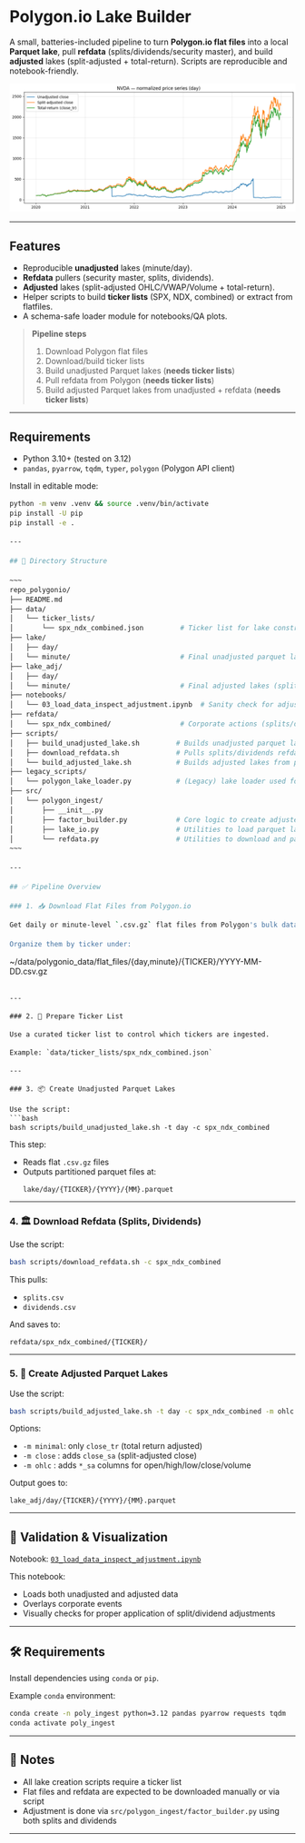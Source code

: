 # Polygon.io Lake Builder

A small, batteries-included pipeline to turn **Polygon.io flat files** into a local **Parquet lake**, pull **refdata** (splits/dividends/security master), and build **adjusted** lakes (split-adjusted + total-return). Scripts are reproducible and notebook-friendly.

<img src="figures/adjust.png" alt="OLS residuals" width="600">

---

## Features

- Reproducible **unadjusted** lakes (minute/day).
- **Refdata** pullers (security master, splits, dividends).
- **Adjusted** lakes (split-adjusted OHLC/VWAP/Volume + total-return).
- Helper scripts to build **ticker lists** (SPX, NDX, combined) or extract from flatfiles.
- A schema-safe loader module for notebooks/QA plots.

> **Pipeline steps**
>
> 1) Download Polygon flat files  
> 2) Download/build ticker lists  
> 3) Build unadjusted Parquet lakes (**needs ticker lists**)  
> 4) Pull refdata from Polygon (**needs ticker lists**)  
> 5) Build adjusted Parquet lakes from unadjusted + refdata (**needs ticker lists**)

---

## Requirements

- Python 3.10+ (tested on 3.12)
- `pandas`, `pyarrow`, `tqdm`, `typer`, `polygon` (Polygon API client)

Install in editable mode:

```bash
python -m venv .venv && source .venv/bin/activate
pip install -U pip
pip install -e .

---

## 📁 Directory Structure

~~~
repo_polygonio/
├── README.md
├── data/
│   └── ticker_lists/
│       └── spx_ndx_combined.json         # Ticker list for lake construction
├── lake/
│   ├── day/
│   └── minute/                           # Final unadjusted parquet lakes
├── lake_adj/
│   ├── day/
│   └── minute/                           # Final adjusted lakes (split- and/or TR-adjusted)
├── notebooks/
│   └── 03_load_data_inspect_adjustment.ipynb  # Sanity check for adjustments
├── refdata/
│   └── spx_ndx_combined/                 # Corporate actions (splits/dividends) per ticker
├── scripts/
│   ├── build_unadjusted_lake.sh         # Builds unadjusted parquet lakes from flat files
│   ├── download_refdata.sh              # Pulls splits/dividends refdata from Polygon
│   └── build_adjusted_lake.sh           # Builds adjusted lakes from parquet lakes
├── legacy_scripts/
│   └── polygon_lake_loader.py           # (Legacy) lake loader used for data exploration
├── src/
│   └── polygon_ingest/
│       ├── __init__.py
│       ├── factor_builder.py            # Core logic to create adjusted lakes
│       ├── lake_io.py                   # Utilities to load parquet lakes
│       └── refdata.py                   # Utilities to download and parse corporate actions
~~~

---

## ✅ Pipeline Overview

### 1. 📥 Download Flat Files from Polygon.io

Get daily or minute-level `.csv.gz` flat files from Polygon's bulk data archive.

Organize them by ticker under:
```
~/data/polygonio_data/flat_files/{day,minute}/{TICKER}/YYYY-MM-DD.csv.gz
```

---

### 2. 🧾 Prepare Ticker List

Use a curated ticker list to control which tickers are ingested.

Example: `data/ticker_lists/spx_ndx_combined.json`

---

### 3. 📦 Create Unadjusted Parquet Lakes

Use the script:
```bash
bash scripts/build_unadjusted_lake.sh -t day -c spx_ndx_combined
```

This step:
- Reads flat `.csv.gz` files
- Outputs partitioned parquet files at:
  ```
  lake/day/{TICKER}/{YYYY}/{MM}.parquet
  ```

---

### 4. 🏛 Download Refdata (Splits, Dividends)

Use the script:
```bash
bash scripts/download_refdata.sh -c spx_ndx_combined
```

This pulls:
- `splits.csv`
- `dividends.csv`

And saves to:  
```
refdata/spx_ndx_combined/{TICKER}/
```

---

### 5. 🔄 Create Adjusted Parquet Lakes

Use the script:
```bash
bash scripts/build_adjusted_lake.sh -t day -c spx_ndx_combined -m ohlc
```

Options:
- `-m minimal`: only `close_tr` (total return adjusted)
- `-m close`  : adds `close_sa` (split-adjusted close)
- `-m ohlc`   : adds `*_sa` columns for open/high/low/close/volume

Output goes to:
```
lake_adj/day/{TICKER}/{YYYY}/{MM}.parquet
```

---

## 🧪 Validation & Visualization

Notebook: [`03_load_data_inspect_adjustment.ipynb`](notebooks/03_load_data_inspect_adjustment.ipynb)

This notebook:
- Loads both unadjusted and adjusted data
- Overlays corporate events
- Visually checks for proper application of split/dividend adjustments

---

## 🛠️ Requirements

Install dependencies using `conda` or `pip`.

Example `conda` environment:
```bash
conda create -n poly_ingest python=3.12 pandas pyarrow requests tqdm
conda activate poly_ingest
```

---

## 📌 Notes

- All lake creation scripts require a ticker list
- Flat files and refdata are expected to be downloaded manually or via script
- Adjustment is done via `src/polygon_ingest/factor_builder.py` using both splits and dividends

---
